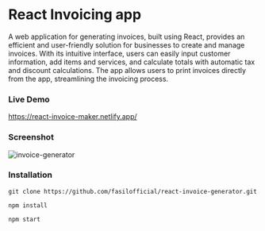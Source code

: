 # React Invoicing app

A web application for generating invoices, built using React, provides an efficient and user-friendly solution for businesses to create and manage invoices. With its intuitive interface, users can easily input customer information, add items and services, and calculate totals with automatic tax and discount calculations. The app allows users to print invoices directly from the app, streamlining the invoicing process.

### Live Demo
https://react-invoice-maker.netlify.app/

### Screenshot
<img src="https://i.ibb.co/3R5JQnv/invoice-generator.png" alt="invoice-generator" border="0">

### Installation

```
git clone https://github.com/fasilofficial/react-invoice-generator.git

npm install

npm start
```
